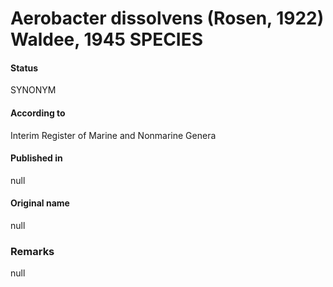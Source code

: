 # Aerobacter dissolvens (Rosen, 1922) Waldee, 1945 SPECIES

#### Status
SYNONYM

#### According to
Interim Register of Marine and Nonmarine Genera

#### Published in
null

#### Original name
null

### Remarks
null